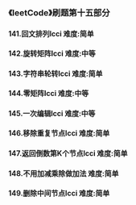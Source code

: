 ### 《leetCode》刷题第十五部分
#### 141.回文排列lcci		难度:简单
#### 142.旋转矩阵lcci		难度:中等
#### 143.字符串轮转lcci		难度:简单
#### 144.零矩阵lcci		难度:中等
#### 145.一次编辑lcci		难度:中等
#### 146.移除重复节点lcci		难度:简单
#### 147.返回倒数第K个节点lcci		难度:简单
#### 148.不用加减乘除做加法		难度:简单
#### 149.删除中间节点lcci		难度:简单